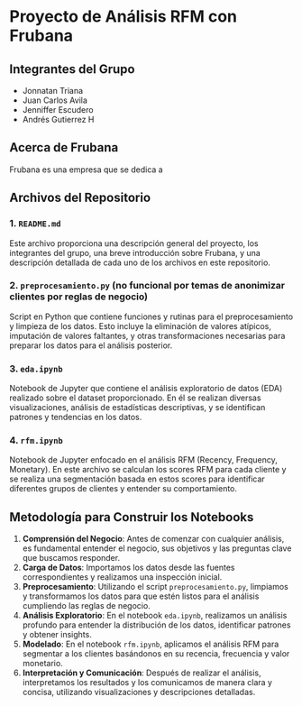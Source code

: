 # Proyecto de Análisis RFM con Frubana

## Integrantes del Grupo
- Jonnatan Triana
- Juan Carlos Avila
- Jenniffer Escudero
- Andrés Gutierrez H

## Acerca de Frubana
Frubana es una empresa que se dedica a

## Archivos del Repositorio

### 1. `README.md`
Este archivo proporciona una descripción general del proyecto, los integrantes del grupo, una breve introducción sobre Frubana, y una descripción detallada de cada uno de los archivos en este repositorio.

### 2. `preprocesamiento.py` (no funcional por temas de anonimizar clientes por reglas de negocio)
Script en Python que contiene funciones y rutinas para el preprocesamiento y limpieza de los datos. Esto incluye la eliminación de valores atípicos, imputación de valores faltantes, y otras transformaciones necesarias para preparar los datos para el análisis posterior.


### 3. `eda.ipynb`
Notebook de Jupyter que contiene el análisis exploratorio de datos (EDA) realizado sobre el dataset proporcionado. En él se realizan diversas visualizaciones, análisis de estadísticas descriptivas, y se identifican patrones y tendencias en los datos.

### 4. `rfm.ipynb`
Notebook de Jupyter enfocado en el análisis RFM (Recency, Frequency, Monetary). En este archivo se calculan los scores RFM para cada cliente y se realiza una segmentación basada en estos scores para identificar diferentes grupos de clientes y entender su comportamiento.

## Metodología para Construir los Notebooks

1. **Comprensión del Negocio**: Antes de comenzar con cualquier análisis, es fundamental entender el negocio, sus objetivos y las preguntas clave que buscamos responder.
2. **Carga de Datos**: Importamos los datos desde las fuentes correspondientes y realizamos una inspección inicial.
3. **Preprocesamiento**: Utilizando el script `preprocesamiento.py`, limpiamos y transformamos los datos para que estén listos para el análisis cumpliendo las reglas de negocio.
4. **Análisis Exploratorio**: En el notebook `eda.ipynb`, realizamos un análisis profundo para entender la distribución de los datos, identificar patrones y obtener insights.
5. **Modelado**: En el notebook `rfm.ipynb`, aplicamos el análisis RFM para segmentar a los clientes basándonos en su recencia, frecuencia y valor monetario.
6. **Interpretación y Comunicación**: Después de realizar el análisis, interpretamos los resultados y los comunicamos de manera clara y concisa, utilizando visualizaciones y descripciones detalladas.
